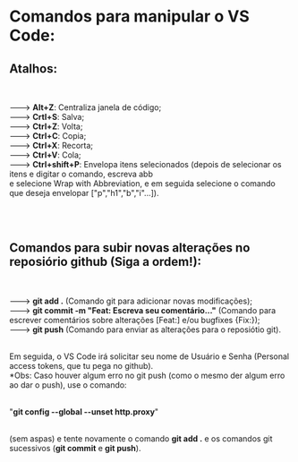 <h1>Comandos para manipular o VS Code:</h1>
<h2>Atalhos:</h2><br>


<p>---> <b>Alt+Z</b>: Centraliza janela de código;<br> 
---> <b>Crtl+S</b>: Salva; <br>
---> <b>Ctrl+Z</b>: Volta; <br>
---> <b>Ctrl+C</b>: Copia;<br>
---> <b>Ctrl+X</b>: Recorta;<br>
---> <b>Ctrl+V</b>: Cola;<br>
---> <b>Ctrl+shift+P</b>: Envelopa itens selecionados (depois de selecionar os itens e digitar o comando, escreva abb <br> e selecione Wrap with Abbreviation, e em seguida selecione o comando que deseja envelopar ["p","h1","b","i"...]).</p><br><br>

<h2>Comandos para subir novas alterações no reposiório github (Siga a ordem!):</h2> <br>

<p>---> <b>git add .</b> (Comando git para adicionar novas modificações); <br>
---> <b>git commit -m "Feat: Escreva seu comentário..."</b> (Comando para escrever comentários sobre alterações [Feat:] e/ou bugfixes {Fix:}); <br>
---> <b>git push</b> (Comando para enviar as alterações para o reposiótio git).<br><br>

Em seguida, o VS Code irá solicitar seu nome de Usuário e Senha (Personal access tokens, que tu pega no github).<br>
*Obs: Caso houver algum erro no git push (como o mesmo der algum erro ao dar o push), use o comando: <br><br>

"<b>git config --global --unset http.proxy</b>" <br><br>

(sem aspas) e tente novamente o comando <b>git add .</b> e os comandos git sucessivos (<b>git commit</b> e <b>git push</b>).</p>
